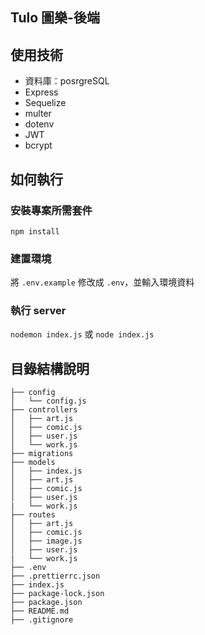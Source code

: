 ## Tulo 圖樂-後端

## 使用技術

* 資料庫：posrgreSQL
* Express
* Sequelize
* multer
* dotenv
* JWT
* bcrypt

## 如何執行

### 安裝專案所需套件

`npm install`

### 建置環境

將 `.env.example` 修改成 `.env`，並輸入環境資料

### 執行 server 

`nodemon index.js` 或 `node index.js`

## 目錄結構說明

```
├── config                      
│   └── config.js
├── controllers                      
│   ├── art.js     
│   ├── comic.js         
│   ├── user.js         
│   └── work.js   
├── migrations 
├── models                      
│   ├── index.js                
│   ├── art.js       
│   ├── comic.js 
│   ├── user.js
|   └── work.js
├── routes                      
│   ├── art.js                
│   ├── comic.js       
│   ├── image.js 
│   ├── user.js
|   └── work.js
├── .env
├── .prettierrc.json
├── index.js
├── package-lock.json
├── package.json
├── README.md
├── .gitignore
```
